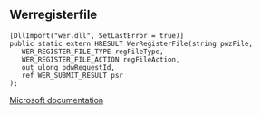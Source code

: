 ## Werregisterfile

```
[DllImport("wer.dll", SetLastError = true)]
public static extern HRESULT WerRegisterFile(string pwzFile,
   WER_REGISTER_FILE_TYPE regFileType,
   WER_REGISTER_FILE_ACTION regFileAction,
   out ulong pdwRequestId,
   ref WER_SUBMIT_RESULT psr
);
```

[Microsoft documentation](TODO)
